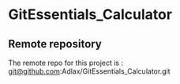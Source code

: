 # GitEssentials_Calculator

## Remote repository

The remote repo for this project is : git@github.com:Adlax/GitEssentials_Calculator.git

